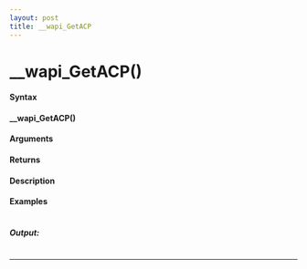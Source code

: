 ```yaml
---
layout: post
title: __wapi_GetACP
---
```


# __wapi_GetACP()


#### Syntax

#### __wapi_GetACP()

#### Arguments

#### Returns

#### Description

#### Examples

```

```

##### Output:

```

```

---